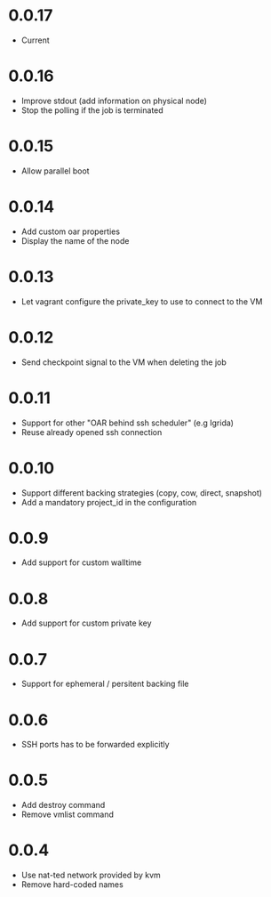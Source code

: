 # 0.0.17

  * Current

# 0.0.16

  * Improve stdout (add information on physical node)
  * Stop the polling if the job is terminated

# 0.0.15

  * Allow parallel boot

# 0.0.14

  * Add custom oar properties
  * Display the name of the node

# 0.0.13

  * Let vagrant configure the private_key to use to connect to the VM

# 0.0.12

  * Send checkpoint signal to the VM when deleting the job

# 0.0.11

  * Support for other "OAR behind ssh scheduler" (e.g Igrida)
  * Reuse already opened ssh connection

# 0.0.10

  * Support different backing strategies (copy, cow, direct, snapshot)
  * Add a mandatory project_id in the configuration

# 0.0.9

  * Add support for custom walltime

# 0.0.8

  * Add support for custom private key

# 0.0.7

  * Support for ephemeral / persitent backing file

# 0.0.6

  * SSH ports has to be forwarded explicitly

# 0.0.5
  
  * Add destroy command
  * Remove vmlist command

# 0.0.4

  * Use nat-ted network provided by kvm
  * Remove hard-coded names
